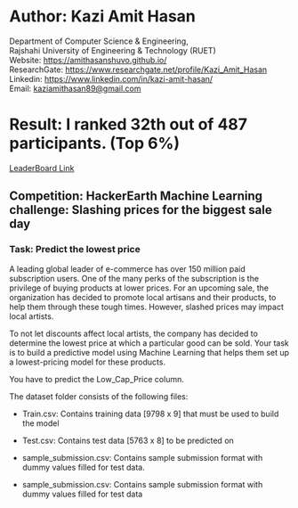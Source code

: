 # Author: Kazi Amit Hasan

Department of Computer Science & Engineering, <br/>
Rajshahi University of Engineering & Technology (RUET) <br/>
Website: https://amithasanshuvo.github.io/ <br/>
ResearchGate: https://www.researchgate.net/profile/Kazi_Amit_Hasan <br/>
Linkedin: https://www.linkedin.com/in/kazi-amit-hasan/<br/>
Email: kaziamithasan89@gmail.com 

# Result: I ranked 32th out of 487 participants. (Top 6%)
[LeaderBoard Link](https://www.hackerearth.com/challenges/competitive/hackerearth-machine-learning-challenge-predict-the-lowest-price/leaderboard/predict-the-lowest-price-8-9ffabe00/ )

## Competition: HackerEarth Machine Learning challenge: Slashing prices for the biggest sale day

### Task: Predict the lowest price

A leading global leader of e-commerce has over 150 million paid subscription users. One of the many perks of the subscription is the privilege of buying products at lower prices. For an upcoming sale, the organization has decided to promote local artisans and their products, to help them through these tough times. However, slashed prices may impact local artists.

To not let discounts affect local artists, the company has decided to determine the lowest price at which a particular good can be sold. Your task is to build a predictive model using Machine Learning that helps them set up a lowest-pricing model for these products.

You have to predict the Low_Cap_Price column.

The dataset folder consists of the following files:

- Train.csv: Contains training data [9798 x 9] that must be used to build the model
- Test.csv: Contains test data [5763 x 8] to be predicted on

- sample_submission.csv: Contains sample submission format with dummy values filled for test data.

- sample_submission.csv: Contains sample submission format with dummy values filled for test data

